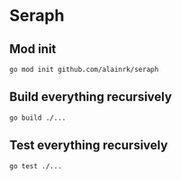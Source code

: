 # Seraph
<!-- [![YourActionName Actions Status](https://github.com/alainrk/seraph/workflows/Go/badge.svg)](https://github.com/alainrk/seraph/actions) -->

## Mod init
```
go mod init github.com/alainrk/seraph
```

## Build everything recursively
```
go build ./...
```

## Test everything recursively
```
go test ./...
```
